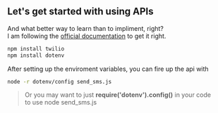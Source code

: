 ## Let's get started with using APIs
  


And what better way to learn than to impliment, right?  
I am following the [official documentation](https://www.twilio.com/docs/sms/quickstart/node#install-nodejs-and-the-twilio-module) to get it right.
  
```bash
npm install twilio
npm install dotenv
```

After setting up the enviroment variables, you can fire up the api with
```bash
node -r dotenv/config send_sms.js
```
  
>Or you may want to just __require('dotenv').config()__ in your code  
> to use node send_sms.js